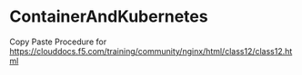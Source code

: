 # ContainerAndKubernetes

Copy Paste Procedure for https://clouddocs.f5.com/training/community/nginx/html/class12/class12.html
